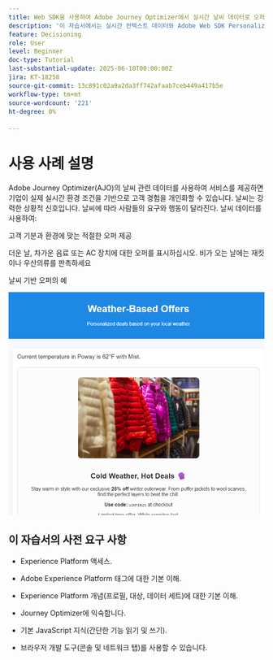 ```yaml
---
title: Web SDK을 사용하여 Adobe Journey Optimizer에서 실시간 날씨 데이터로 오퍼 개인화
description: '이 자습서에서는 실시간 컨텍스트 데이터와 Adobe Web SDK Personalization API를 사용하여 Adobe Journey Optimizer에서 동적 날씨 인식 오퍼를 제공하는 방법을 보여줍니다. 웹 사이트의 날씨 속성(예: 온도 및 조건)을 Adobe Experience Platform에 전달하고, 이벤트 스키마에 매핑하며, 의사 결정 규칙 및 등급 공식에 사용하여 페이지 로드 시 오퍼를 개인화하는 방법을 알아봅니다. 실시간 환경 컨텍스트를 통해 디지털 경험을 향상하고자 하는 마케터와 개발자에게 이상적입니다.'
feature: Decisioning
role: User
level: Beginner
doc-type: Tutorial
last-substantial-update: 2025-06-10T00:00:00Z
jira: KT-18258
source-git-commit: 13c891c02a9a2da3ff742afaab7ceb449a417b5e
workflow-type: tm+mt
source-wordcount: '221'
ht-degree: 0%

---
```


# 사용 사례 설명

Adobe Journey Optimizer(AJO)의 날씨 관련 데이터를 사용하여 서비스를 제공하면 기업이 실제 실시간 환경 조건을 기반으로 고객 경험을 개인화할 수 있습니다. 날씨는 강력한 상황적 신호입니다. 날씨에 따라 사람들의 요구와 행동이 달라진다. 날씨 데이터를 사용하여:

고객 기분과 환경에 맞는 적절한 오퍼 제공

더운 날, 차가운 음료 또는 AC 장치에 대한 오퍼를 표시하십시오. 비가 오는 날에는 재킷이나 우산의류를 판촉하세요

날씨 기반 오퍼의 예


![날씨 오퍼](assets/offers-use-case.png)



## 이 자습서의 사전 요구 사항

* Experience Platform 액세스.

* Adobe Experience Platform 태그에 대한 기본 이해.

* Experience Platform 개념(프로필, 대상, 데이터 세트)에 대한 기본 이해.

* Journey Optimizer에 익숙합니다.

* 기본 JavaScript 지식(간단한 기능 읽기 및 쓰기).

* 브라우저 개발 도구(콘솔 및 네트워크 탭)를 사용할 수 있습니다.
